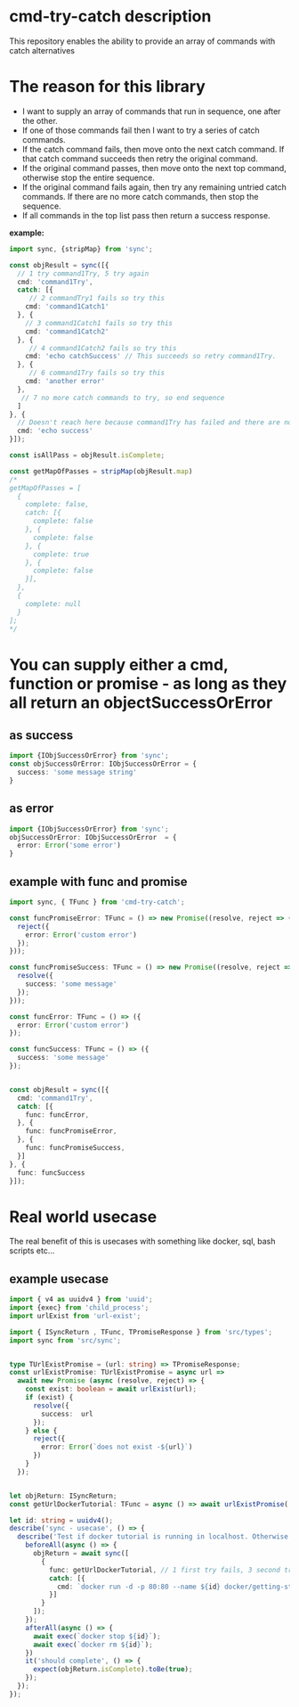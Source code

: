 # cmd-try-catch description
This repository enables the ability to provide an array of commands with catch alternatives

# The reason for this library
- I want to supply an array of commands that run in sequence, one after the other. 
- If one of those commands fail then I want to try a series of catch commands.
- If the catch command fails, then move onto the next catch command. If that catch command succeeds then retry the original command.
- If the original command passes, then move onto the next top command, otherwise stop the entire sequence.
- If the original command fails again, then try any remaining untried catch commands. If there are no more catch commands, then stop the sequence.
- If all commands in the top list pass then return a success response.

**example:**
```typescript
import sync, {stripMap} from 'sync';

const objResult = sync([{
  // 1 try command1Try, 5 try again
  cmd: 'command1Try', 
  catch: [{
     // 2 commandTry1 fails so try this
    cmd: 'command1Catch1'
  }, {
    // 3 command1Catch1 fails so try this
    cmd: 'command1Catch2'
  }, {
     // 4 command1Catch2 fails so try this
    cmd: 'echo catchSuccess' // This succeeds so retry command1Try. 
  }, {
     // 6 command1Try fails so try this
    cmd: 'another error'
  }, 
   // 7 no more catch commands to try, so end sequence
  ]
}, {
  // Doesn't reach here because command1Try has failed and there are no catches for it.
  cmd: 'echo success'
}]);

const isAllPass = objResult.isComplete;

const getMapOfPasses = stripMap(objResult.map) 
/*
getMapOfPasses = [
  {
    complete: false, 
    catch: [{
      complete: false 
    }, {
      complete: false 
    }, {
      complete: true
    }, {
      complete: false
    }],
  },
  {
    complete: null
  }
];
*/
```

# You can supply either a cmd, function or promise - as long as they all return an objectSuccessOrError
## as success
```typescript
import {IObjSuccessOrError} from 'sync';
const objSuccessOrError: IObjSuccessOrError = {
  success: 'some message string'
}
```
## as error
```typescript
import {IObjSuccessOrError} from 'sync';
objSuccessOrError: IObjSuccessOrError  = {
  error: Error('some error')
}
```

## example with func and promise
```typescript
import sync, { TFunc } from 'cmd-try-catch';

const funcPromiseError: TFunc = () => new Promise((resolve, reject => {
  reject({
    error: Error('custom error')
  });
}));

const funcPromiseSuccess: TFunc = () => new Promise((resolve, reject => {
  resolve({
    success: 'some message'
  });
}));

const funcError: TFunc = () => ({
  error: Error('custom error')
});

const funcSuccess: TFunc = () => ({
  success: 'some message'
});


const objResult = sync([{
  cmd: 'command1Try',
  catch: [{
    func: funcError,
  }, {
    func: funcPromiseError, 
  }, {
    func: funcPromiseSuccess,
  }]
}, {
  func: funcSuccess
}]);
```
# Real world usecase
The real benefit of this is usecases with something like docker, sql, bash scripts etc...

## example usecase
```typescript
import { v4 as uuidv4 } from 'uuid';
import {exec} from 'child_process';
import urlExist from 'url-exist';

import { ISyncReturn , TFunc, TPromiseResponse } from 'src/types';
import sync from 'src/sync';


type TUrlExistPromise = (url: string) => TPromiseResponse;
const urlExistPromise: TUrlExistPromise = async url =>
  await new Promise (async (resolve, reject) => {
    const exist: boolean = await urlExist(url);
    if (exist) {
      resolve({
        success:  url
      });
    } else {
      reject({
        error: Error(`does not exist -${url}`)
      })
    }
  });


let objReturn: ISyncReturn;
const getUrlDockerTutorial: TFunc = async () => await urlExistPromise('http://localhost/tutorial');

let id: string = uuidv4();
describe('sync - usecase', () => {
  describe('Test if docker tutorial is running in localhost. Otherwise catch and run docker getting started, then retest', () => {
    beforeAll(async () => {
      objReturn = await sync([
        {
          func: getUrlDockerTutorial, // 1 first try fails, 3 second try passes
          catch: [{
            cmd: `docker run -d -p 80:80 --name ${id} docker/getting-started` // 2 run docker, now retry first command
          }]
        }
      ]);
    });
    afterAll(async () => {
      await exec(`docker stop ${id}`);
      await exec(`docker rm ${id}`);
    })
    it('should complete', () => {
      expect(objReturn.isComplete).toBe(true);
    });
  });
});
```
